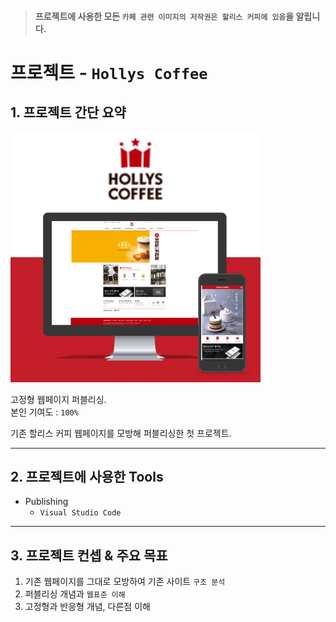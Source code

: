 >#### 프로젝트에 사용한 모든 `카페 관련 이미지의 저작권은 할리스 커피에 있음`을 알립니다.

# 프로젝트 - `Hollys Coffee` 

## 1. 프로젝트 간단 요약

![반응형 미리보기](port_hollys.png)


고정형 웹페이지 퍼블리싱.  
본인 기여도 : `100%`

기존 할리스 커피 웹페이지를 모방해 퍼블리싱한 첫 프로젝트. 

---

## 2. 프로젝트에 사용한 Tools

- Publishing
  - `Visual Studio Code `  

---

## 3. 프로젝트 컨셉 & 주요 목표

1. 기존 웹페이지를 그대로 모방하여 기존 사이트 `구조 분석`
2. 퍼블리싱 개념과 `웹표준 이해`
3. 고정형과 반응형 개념, 다른점 이해
